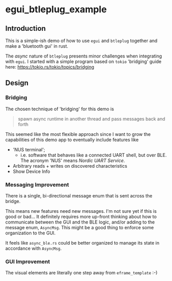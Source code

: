 # egui_btleplug_example

## Introduction
This is a simple-ish demo of how to use `egui` and `btleplug` together and make a 'bluetooth gui' in rust.

The *async* nature of `btleplug` presents minor challenges when integrating with `egui`.
I started with a simple program based on `tokio` 'bridging' guide here:
https://tokio.rs/tokio/topics/bridging

## Design

### Bridging
The chosen technique of 'bridging' for this demo is
> spawn async runtime in another thread and pass messages back and forth

This seemed like the most flexible approach since I want to grow the 
capabilities of this demo app to eventually include features like
- 'NUS terminal';
  - i.e. software that behaves like a connected UART shell, but over BLE. The acronym 'NUS' means *Nordic UART Service*.
- Arbitrary reads + writes on discovered characteristics
- Show Device Info

### Messaging Improvement
There is a single, bi-directional message enum that is sent across the bridge.

This means new features need new messages.
I'm not sure yet if this is good or bad...
It definitely requires more up-front thinking about
how to communicate between the GUI and the BLE logic, and/or adding to the message enum, `AsyncMsg`.
This might be a good thing to enforce some organization to the GUI.

It feels like `async_ble.rs` could be better organized to manage its state in accordance with `AsyncMsg`.

### GUI Improvement
The visual elements are literally one step away from `eframe_template` :-)
